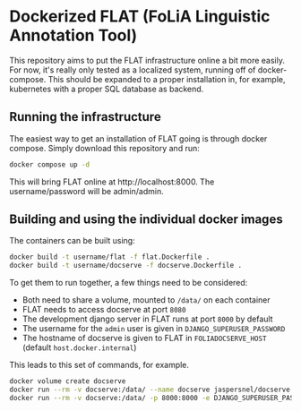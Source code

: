 # Dockerized FLAT (FoLiA Linguistic Annotation Tool)

This repository aims to put the FLAT infrastructure online a bit more easily.
For now, it's really only tested as a localized system, running off of docker-compose.
This should be expanded to a proper installation in, for example, kubernetes with a proper SQL database as backend.

## Running the infrastructure

The easiest way to get an installation of FLAT going is through docker compose. 
Simply download this repository and run:

```bash
docker compose up -d
```

This will bring FLAT online at http://localhost:8000. The username/password will be admin/admin.

## Building and using the individual docker images

The containers can be built using:

```bash
docker build -t username/flat -f flat.Dockerfile .
docker build -t username/docserve -f docserve.Dockerfile .
```

To get them to run together, a few things need to be considered:

- Both need to share a volume, mounted to `/data/` on each container
- FLAT needs to access docserve at port `8080`
- The development django server in FLAT runs at port `8000` by default
- The username for the `admin` user is given in `DJANGO_SUPERUSER_PASSWORD`
- The hostname of docserve is given to FLAT in `FOLIADOCSERVE_HOST` (default `host.docker.internal`)

This leads to this set of commands, for example.

```bash
docker volume create docserve
docker run --rm -v docserve:/data/ --name docserve jaspersnel/docserve
docker run --rm -v docserve:/data/ -p 8000:8000 -e DJANGO_SUPERUSER_PASSWORD=admin -e FOLIADOCSERVE_HOST=docserve --link docserve jaspersnel/flat
```